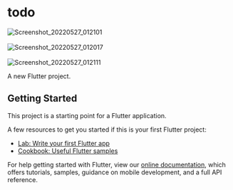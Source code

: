 # todo
![Screenshot_20220527_012101](https://user-images.githubusercontent.com/66803809/170595064-9e3a1e7a-68e7-4d68-9f3c-7109ecca428d.png)
<br></br>
![Screenshot_20220527_012017](https://user-images.githubusercontent.com/66803809/170595077-63844d0d-1a0b-47b0-b490-b8e703898b38.png)
<br></br>
![Screenshot_20220527_012111](https://user-images.githubusercontent.com/66803809/170595099-827f4ae6-4a4d-44e6-bbce-1dac93e9aeec.png)

A new Flutter project.

## Getting Started

This project is a starting point for a Flutter application.

A few resources to get you started if this is your first Flutter project:

- [Lab: Write your first Flutter app](https://flutter.dev/docs/get-started/codelab)
- [Cookbook: Useful Flutter samples](https://flutter.dev/docs/cookbook)

For help getting started with Flutter, view our
[online documentation](https://flutter.dev/docs), which offers tutorials,
samples, guidance on mobile development, and a full API reference.

